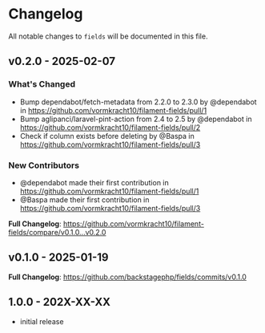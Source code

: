 # Changelog

All notable changes to `fields` will be documented in this file.

## v0.2.0 - 2025-02-07

### What's Changed

* Bump dependabot/fetch-metadata from 2.2.0 to 2.3.0 by @dependabot in https://github.com/vormkracht10/filament-fields/pull/1
* Bump aglipanci/laravel-pint-action from 2.4 to 2.5 by @dependabot in https://github.com/vormkracht10/filament-fields/pull/2
* Check if column exists before deleting by @Baspa in https://github.com/vormkracht10/filament-fields/pull/3

### New Contributors

* @dependabot made their first contribution in https://github.com/vormkracht10/filament-fields/pull/1
* @Baspa made their first contribution in https://github.com/vormkracht10/filament-fields/pull/3

**Full Changelog**: https://github.com/vormkracht10/filament-fields/compare/v0.1.0...v0.2.0

## v0.1.0 - 2025-01-19

**Full Changelog**: https://github.com/backstagephp/fields/commits/v0.1.0

## 1.0.0 - 202X-XX-XX

- initial release
